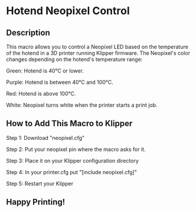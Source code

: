 # Hotend Neopixel Control

## Description

This macro allows you to control a Neopixel LED based on the temperature of the hotend in a 3D printer running Klipper firmware. The Neopixel's color changes depending on the hotend's temperature range:

Green: Hotend is 40°C or lower.

Purple: Hotend is between 40°C and 100°C.

Red: Hotend is above 100°C.

White: Neopixel turns white when the printer starts a print job.

## How to Add This Macro to Klipper
Step 1: Download "neopixel.cfg"

Step 2: Put your neopixel pin where the macro asks for it. 

Step 3: Place it on your Klipper configuration directory

Step 4: In your printer.cfg put "[include neopixel.cfg]"

Step 5: Restart your Klipper

## Happy Printing!
